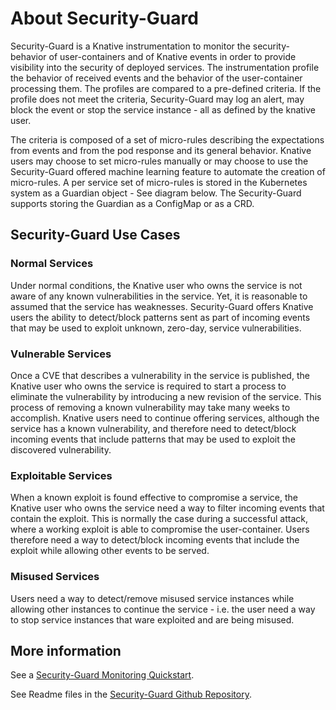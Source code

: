 # About Security-Guard

Security-Guard is a Knative instrumentation to monitor the security-behavior of user-containers and of Knative events in order to provide visibility into the security of deployed services. The instrumentation profile the behavior of received events and the behavior of the user-container processing them. The profiles are compared to a pre-defined  criteria. If the profile does not meet the criteria, Security-Guard may log an alert, may block the event or stop the service instance - all as defined by the knative user.

The criteria is composed of a set of micro-rules describing the expectations from events and from the pod response and its general behavior. Knative users may choose to set micro-rules manually or may choose to use the Security-Guard offered machine learning feature to automate the creation of micro-rules. A per service set of micro-rules is stored in the Kubernetes system as a Guardian object - See diagram below. The Security-Guard supports storing the Guardian as a ConfigMap or as a CRD.

## Security-Guard Use Cases

### Normal Services

Under normal conditions, the Knative user who owns the service is not aware of any known vulnerabilities in the service. Yet, it is reasonable to assumed that the service has weaknesses. Security-Guard offers Knative users the ability to detect/block patterns sent as part of incoming events that may be used to exploit unknown, zero-day, service vulnerabilities.

### Vulnerable Services

Once a CVE that describes a vulnerability in the service is published, the Knative user who owns the service is required to start a process to eliminate the vulnerability by introducing a new revision of the service. This process of removing a known vulnerability may take many weeks to accomplish. Knative users need to continue offering services, although the service has a known vulnerability, and therefore need to detect/block incoming events that include patterns that may be used to exploit the discovered vulnerability.

### Exploitable Services

When a known exploit is found effective to compromise a service, the Knative user who owns the service need a way to filter incoming events that contain the exploit. This is normally the case during a successful attack, where a working exploit is able to compromise the user-container. Users therefore need a way to detect/block incoming events that include the exploit while allowing other events to be served.

### Misused Services

Users need a way to detect/remove misused service instances while allowing other instances to continue the service - i.e. the user need a way to stop service instances that ware exploited and are being misused.

## More information

See a [Security-Guard Monitoring Quickstart](./security-guard-quickstart.md).

See Readme files in the [Security-Guard Github Repository](http://knative.dev/security-guard).
